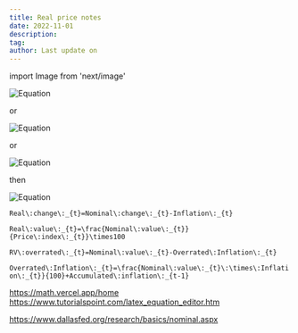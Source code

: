 ```yaml
---
title: Real price notes
date: 2022-11-01
description:
tag:
author: Last update on
---
```


import Image from 'next/image'

![Equation](https://math.vercel.app/?bgcolor=auto&from=Real\:change\:_{t}=Nominal\:change\:_{t}-Inflation\:_{t})

or

![Equation](https://math.vercel.app?from=Real\:value\:_{t}=\frac{Nominal\:value\:_{t}}{Price\:index\:_{t}}\times100)

or

![Equation](https://math.vercel.app?from=RV\:overrated\:_{t}=Nominal\:value\:_{t}-Overrated\:Inflation\:_{t})

then

![Equation](https://math.vercel.app/?bgcolor=auto&from=Overrated%5C%3AInflation%5C%3A_%7Bt%7D%3D%5Cfrac%7BNominal%5C%3Avalue%5C%3A_%7Bt%7D%5C%3A%5Ctimes%5C%3AInflation%5C%3A_%7Bt%7D%7D%7B100%7D%2BAccumulated%5C%3Ainflation%5C%3A_%7Bt-1%7D.svg)

```Real\:change\:_{t}=Nominal\:change\:_{t}-Inflation\:_{t}```

```Real\:value\:_{t}=\frac{Nominal\:value\:_{t}}{Price\:index\:_{t}}\times100```

```RV\:overrated\:_{t}=Nominal\:value\:_{t}-Overrated\:Inflation\:_{t}```

``Overrated\:Inflation\:_{t}=\frac{Nominal\:value\:_{t}\:\times\:Inflation\:_{t}}{100}+Accumulated\:inflation\:_{t-1}``


https://math.vercel.app/home
https://www.tutorialspoint.com/latex_equation_editor.htm

https://www.dallasfed.org/research/basics/nominal.aspx
